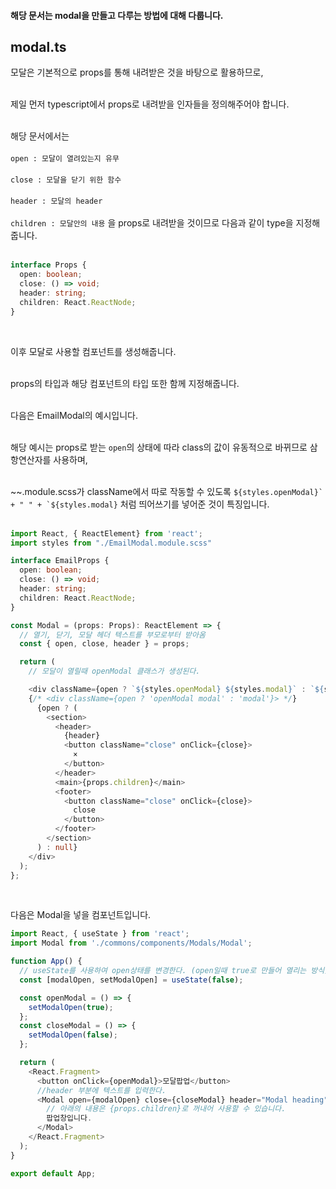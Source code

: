 #### 해당 문서는 modal을 만들고 다루는 방법에 대해 다룹니다.

## modal.ts

모달은 기본적으로 props를 통해 내려받은 것을 바탕으로 활용하므로,
<br/><br/>

제일 먼저 typescript에서 props로 내려받을 인자들을 정의해주어야 합니다.
<br/><br/>

해당 문서에서는 <br/><br/>
`open : 모달이 열려있는지 유무`<br/><br/>
`close : 모달을 닫기 위한 함수`<br/><br/>
`header : 모달의 header`<br/><br/>
`children : 모달안의 내용` 을 props로 내려받을 것이므로 다음과 같이 type을 지정해줍니다.<br/>
<br/>

```typescript
interface Props {
  open: boolean;
  close: () => void;
  header: string;
  children: React.ReactNode;
}
```

<br/>

이후 모달로 사용할 컴포넌트를 생성해줍니다.
<br/><br/>

props의 타입과 해당 컴포넌트의 타입 또한 함께 지정해줍니다.
<br/><br/>

다음은 EmailModal의 예시입니다. 
<br/><br/>

해당 예시는 props로 받는 `open`의 상태에 따라 class의 값이 유동적으로 바뀌므로 삼항연산자를 사용하며,
<br/><br/>

~~.module.scss가 className에서 따로 작동할 수 있도록 ``${styles.openModal}` + " " + `${styles.modal}`` 처럼 띄어쓰기를 넣어준 것이 특징입니다.
<br/><br/>

```typescript
import React, { ReactElement} from 'react';
import styles from "./EmailModal.module.scss"

interface EmailProps {
  open: boolean;
  close: () => void;
  header: string;
  children: React.ReactNode;
}

const Modal = (props: Props): ReactElement => {
  // 열기, 닫기, 모달 헤더 텍스트를 부모로부터 받아옴
  const { open, close, header } = props;

  return (
    // 모달이 열릴때 openModal 클래스가 생성된다.

    <div className={open ? `${styles.openModal} ${styles.modal}` : `${styles.modal}` }>
    {/* <div className={open ? 'openModal modal' : 'modal'}> */}
      {open ? (
        <section>
          <header>
            {header}
            <button className="close" onClick={close}>
              ×
            </button>
          </header>
          <main>{props.children}</main>
          <footer>
            <button className="close" onClick={close}>
              close
            </button>
          </footer>
        </section>
      ) : null}
    </div>
  );
};
```

<br/>

다음은 Modal을 넣을 컴포넌트입니다.
<br/>

```typescript
import React, { useState } from 'react';
import Modal from './commons/components/Modals/Modal';

function App() {
  // useState를 사용하여 open상태를 변경한다. (open일때 true로 만들어 열리는 방식)
  const [modalOpen, setModalOpen] = useState(false);

  const openModal = () => {
    setModalOpen(true);
  };
  const closeModal = () => {
    setModalOpen(false);
  };

  return (
    <React.Fragment>
      <button onClick={openModal}>모달팝업</button>
      //header 부분에 텍스트를 입력한다.
      <Modal open={modalOpen} close={closeModal} header="Modal heading">
        // 아래의 내용은 {props.children}로 꺼내어 사용할 수 있습니다.
        팝업창입니다.
      </Modal>
    </React.Fragment>
  );
}

export default App;
```
